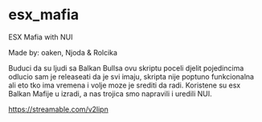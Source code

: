 # esx_mafia
ESX Mafia with NUI

Made by: oaken, Njoda & Rolcika

Buduci da su ljudi sa Balkan Bullsa ovu skriptu poceli djelit pojedincima odlucio sam je releaseati da je svi imaju, skripta nije poptuno funkcionalna ali eto tko ima vremena i volje moze je srediti da radi. Koristene su esx Balkan Mafije u izradi, a nas trojica smo napravili i uredili NUI.

https://streamable.com/v2lipn
